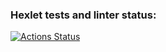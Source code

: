 ### Hexlet tests and linter status:
[![Actions Status](https://github.com/panechek/frontend-project-lvl4/workflows/hexlet-check/badge.svg)](https://github.com/panechek/frontend-project-lvl4/actions)